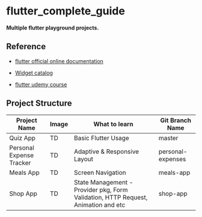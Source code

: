 # flutter_complete_guide

**Multiple flutter playground projects.**
<br/>

## Reference

* [flutter official online documentation](https://flutter.dev/docs)

* [Widget catalog](https://flutter.dev/docs/development/ui/widgets)

* [flutter udemy course](https://www.udemy.com/course/learn-flutter-dart-to-build-ios-android-apps/)


## Project Structure

|  Project Name  |  Image  |  What to learn  |  Git Branch Name  |
| ---- | ---- | ---- | ---- |
|  Quiz App  |  TD  |  Basic Flutter Usage  |  master  |
|  Personal Expense Tracker  |  TD  |  Adaptive & Responsive Layout  |  personal-expenses  |
|  Meals App  |  TD  |  Screen Navigation  |  meals-app  |
|  Shop App  |  TD  |  State Management - Provider pkg, Form Validation, HTTP Request, Animation and etc  |  shop-app  |

